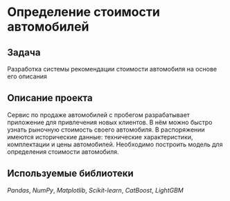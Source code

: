 # Определение стоимости автомобилей
## Задача
Разработка системы рекомендации стоимости автомобиля на основе его описания
## Описание проекта
Сервис по продаже автомобилей с пробегом разрабатывает приложение для привлечения новых клиентов. В нём можно быстро узнать рыночную стоимость своего автомобиля. В распоряжении имеются исторические данные: технические характеристики, комплектации и цены автомобилей. Необходимо построить модель для определения стоимости автомобиля.
## Используемые библиотеки
*Pandas*, *NumPy*, *Matplotlib*, *Scikit-learn*, *CatBoost*, *LightGBM* 

